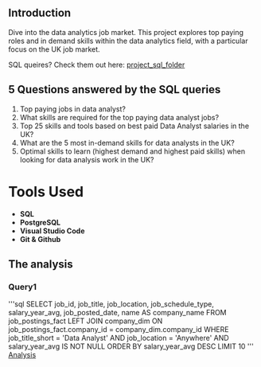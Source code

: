## Introduction

Dive into the data analytics job market. This project explores top paying roles and in demand skills within the data analytics field, with a particular focus on the UK job market.

SQL queires? Check them out here: [project_sql_folder](/project_sql/)

## 5 Questions answered by the SQL queries

1. Top paying jobs in data analyst?
3. What skills are required for the top paying data analyst jobs?
3. Top 25 skills and tools based on best paid Data Analyst salaries in the UK?
4. What are the 5 most in-demand skills for data analysts in the UK?
5. Optimal skills to learn (highest demand and highest paid skills) when looking for data analysis work in the UK?

# Tools Used

- **SQL**
- **PostgreSQL**
- **Visual Studio Code**
- **Git & Github**

## The analysis

### Query1

'''sql
SELECT job_id,
    job_title,
    job_location,
    job_schedule_type,
    salary_year_avg,
    job_posted_date,
    name AS company_name
FROM job_postings_fact
    LEFT JOIN company_dim ON job_postings_fact.company_id = company_dim.company_id
WHERE job_title_short = 'Data Analyst'
    AND job_location = 'Anywhere'
    AND salary_year_avg IS NOT NULL
ORDER BY salary_year_avg DESC
LIMIT 10
'''
[Analysis](<project_sql/analysis_assets/Screenshot 2024-03-18 152245.png>)



